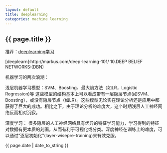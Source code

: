 ```yaml
---
layout: default
title: deeplearning
categories: machine learning
---
```


<h2> {{ page.title }} </h2>
<p>推荐：<a href="deepleaning.net/tutorial/deeplearning.pdf">deeplearning学习</a>
</p>
[deeplearn]:http://markus.com/deep-learning-101/
10.DEEP BELIEF NETWORKS:(DBN)

机器学习的两次浪潮：

浅层机器学习模型：SVM、Boosting、最大熵方法（如LR，Logistic Regression)等
这些模型的结构基本上可以看成带有一层隐层节点(如SVM、Boosting），或没有隐层节点（如LR）。这些模型无论实在理论分析还是应用中都获得了巨大的成功。相比之下，由于理论分析的难度大，这个时期浅层人工神经网络反而相对沉寂。

深度学习：
很多隐层的人工神经网络具有优异的特征学习能力，学习得到的特征对数据有更本质的刻画，从而有利于可视化或分类。深度神经在训练上的难度，可以通过“逐层初始化"(layer-wisepre-training)来有效克服。


<p>{{ page.date | date_to_string }}</p>
